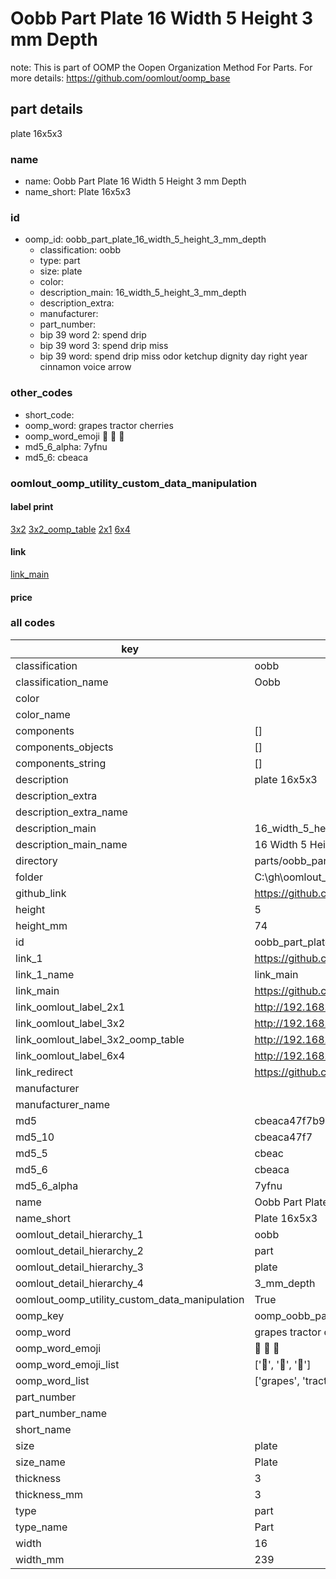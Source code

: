 # Oobb Part Plate 16 Width 5 Height 3 mm Depth  

note: This is part of OOMP the Oopen Organization Method For Parts. For more details: https://github.com/oomlout/oomp_base

##  part details
  



plate 16x5x3



### name
* name: Oobb Part Plate 16 Width 5 Height 3 mm Depth
* name_short: Plate 16x5x3 
### id
* oomp_id: oobb_part_plate_16_width_5_height_3_mm_depth
  * classification: oobb
  * type: part
  * size: plate
  * color: 
  * description_main: 16_width_5_height_3_mm_depth
  * description_extra: 
  * manufacturer: 
  * part_number: 
  * bip 39 word 2: spend drip
  * bip 39 word 3: spend drip miss
  * bip 39 word: spend drip miss odor ketchup dignity day right year cinnamon voice arrow

### other_codes
* short_code: 
* oomp_word: grapes tractor cherries
* oomp_word_emoji :grapes: :tractor: :cherries:
* md5_6_alpha: 7yfnu
* md5_6: cbeaca






### oomlout_oomp_utility_custom_data_manipulation
#### label print
[3x2](http://192.168.1.245:1112/?label=oomp%207yfnu)
[3x2_oomp_table](http://192.168.1.108:1112/?label=oomp%207yfnu)
[2x1](http://192.168.1.242:1112/?label=oomp%207yfnu)
[6x4](http://192.168.1.55:1112/?label=oomp%207yfnu)    

#### link

[link_main](https://github.com/oomlout/oomlout_oobb_version_4_generated_parts/tree/main/navigation_oomp/oobb/part/plate/16_width_5_height_3_mm_depth/part)                              

#### price







### all codes 
| key | value |  
| --- | --- |  
| classification | oobb |  
| classification_name | Oobb |  
| color |  |  
| color_name |  |  
| components | [] |  
| components_objects | [] |  
| components_string | [] |  
| description | plate 16x5x3 |  
| description_extra |  |  
| description_extra_name |  |  
| description_main | 16_width_5_height_3_mm_depth |  
| description_main_name | 16 Width 5 Height 3 mm Depth |  
| directory | parts/oobb_part_plate_16_width_5_height_3_mm_depth |  
| folder | C:\gh\oomlout_oobb_version_4_generated_parts\parts\oobb_part_plate_16_width_5_height_3_mm_depth |  
| github_link | https://github.com/oomlout/oomlout_oomp_part_src/tree/main/parts/oobb_part_plate_16_width_5_height_3_mm_depth |  
| height | 5 |  
| height_mm | 74 |  
| id | oobb_part_plate_16_width_5_height_3_mm_depth |  
| link_1 | https://github.com/oomlout/oomlout_oobb_version_4_generated_parts/tree/main/navigation_oomp/oobb/part/plate/16_width_5_height_3_mm_depth/part |  
| link_1_name | link_main |  
| link_main | https://github.com/oomlout/oomlout_oobb_version_4_generated_parts/tree/main/navigation_oomp/oobb/part/plate/16_width_5_height_3_mm_depth/part |  
| link_oomlout_label_2x1 | http://192.168.1.242:1112/?label=oomp%207yfnu |  
| link_oomlout_label_3x2 | http://192.168.1.245:1112/?label=oomp%207yfnu |  
| link_oomlout_label_3x2_oomp_table | http://192.168.1.108:1112/?label=oomp%207yfnu |  
| link_oomlout_label_6x4 | http://192.168.1.55:1112/?label=oomp%207yfnu |  
| link_redirect | https://github.com/oomlout/oomlout_oobb_version_4_generated_parts/tree/main/parts/oobb_plate_16_05_03 |  
| manufacturer |  |  
| manufacturer_name |  |  
| md5 | cbeaca47f7b9c700f83cf9931b90ce8a |  
| md5_10 | cbeaca47f7 |  
| md5_5 | cbeac |  
| md5_6 | cbeaca |  
| md5_6_alpha | 7yfnu |  
| name | Oobb Part Plate 16 Width 5 Height 3 mm Depth |  
| name_short | Plate 16x5x3  |  
| oomlout_detail_hierarchy_1 | oobb |  
| oomlout_detail_hierarchy_2 | part |  
| oomlout_detail_hierarchy_3 | plate |  
| oomlout_detail_hierarchy_4 | 3_mm_depth |  
| oomlout_oomp_utility_custom_data_manipulation | True |  
| oomp_key | oomp_oobb_part_plate_16_width_5_height_3_mm_depth |  
| oomp_word | grapes tractor cherries |  
| oomp_word_emoji | :grapes: :tractor: :cherries: |  
| oomp_word_emoji_list | [':grapes:', ':tractor:', ':cherries:'] |  
| oomp_word_list | ['grapes', 'tractor', 'cherries'] |  
| part_number |  |  
| part_number_name |  |  
| short_name |  |  
| size | plate |  
| size_name | Plate |  
| thickness | 3 |  
| thickness_mm | 3 |  
| type | part |  
| type_name | Part |  
| width | 16 |  
| width_mm | 239 |  
